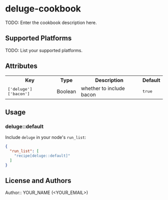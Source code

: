 # deluge-cookbook

TODO: Enter the cookbook description here.

## Supported Platforms

TODO: List your supported platforms.

## Attributes

<table>
  <tr>
    <th>Key</th>
    <th>Type</th>
    <th>Description</th>
    <th>Default</th>
  </tr>
  <tr>
    <td><tt>['deluge']['bacon']</tt></td>
    <td>Boolean</td>
    <td>whether to include bacon</td>
    <td><tt>true</tt></td>
  </tr>
</table>

## Usage

### deluge::default

Include `deluge` in your node's `run_list`:

```json
{
  "run_list": [
    "recipe[deluge::default]"
  ]
}
```

## License and Authors

Author:: YOUR_NAME (<YOUR_EMAIL>)
